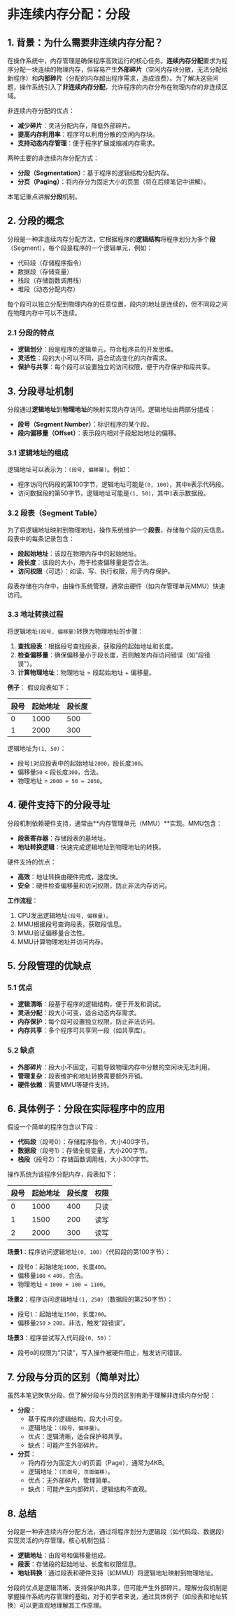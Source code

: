 # 非连续内存分配：分段

## 1. 背景：为什么需要非连续内存分配？
在操作系统中，内存管理是确保程序高效运行的核心任务。**连续内存分配**要求为程序分配一块连续的物理内存，但容易产生**外部碎片**（空闲内存块分散，无法分配给新程序）和**内部碎片**（分配的内存超出程序需求，造成浪费）。为了解决这些问题，操作系统引入了**非连续内存分配**，允许程序的内存分布在物理内存的非连续区域。

非连续内存分配的优点：
- **减少碎片**：灵活分配内存，降低外部碎片。
- **提高内存利用率**：程序可以利用分散的空闲内存块。
- **支持动态内存管理**：便于程序扩展或缩减内存需求。

两种主要的非连续内存分配方式：
- **分段（Segmentation）**：基于程序的逻辑结构分配内存。
- **分页（Paging）**：将内存分为固定大小的页面（将在后续笔记中讲解）。

本笔记重点讲解**分段**机制。

## 2. 分段的概念
分段是一种非连续内存分配方法，它根据程序的**逻辑结构**将程序划分为多个**段**（Segment），每个段是程序的一个逻辑单元，例如：
- 代码段（存储程序指令）
- 数据段（存储变量）
- 栈段（存储函数调用栈）
- 堆段（动态分配内存）

每个段可以独立分配到物理内存的任意位置，段内的地址是连续的，但不同段之间在物理内存中可以不连续。

### 2.1 分段的特点
- **逻辑划分**：段是程序的逻辑单元，符合程序员的开发思维。
- **灵活性**：段的大小可以不同，适合动态变化的内存需求。
- **保护与共享**：每个段可以设置独立的访问权限，便于内存保护和段共享。

## 3. 分段寻址机制
分段通过**逻辑地址**到**物理地址**的映射实现内存访问。逻辑地址由两部分组成：
- **段号（Segment Number）**：标识程序的某个段。
- **段内偏移量（Offset）**：表示段内相对于段起始地址的偏移。

### 3.1 逻辑地址的组成
逻辑地址可以表示为：`(段号, 偏移量)`。例如：
- 程序访问代码段的第100字节，逻辑地址可能是`(0, 100)`，其中`0`表示代码段。
- 访问数据段的第50字节，逻辑地址可能是`(1, 50)`，其中`1`表示数据段。

### 3.2 段表（Segment Table）
为了将逻辑地址映射到物理地址，操作系统维护一个**段表**，存储每个段的元信息。段表中的每条记录包含：
- **段起始地址**：该段在物理内存中的起始地址。
- **段长度**：该段的大小，用于检查偏移量是否合法。
- **访问权限**（可选）：如读、写、执行权限，用于内存保护。

段表存储在内存中，由操作系统管理，通常由硬件（如内存管理单元MMU）快速访问。

### 3.3 地址转换过程
将逻辑地址`(段号, 偏移量)`转换为物理地址的步骤：
1. **查找段表**：根据段号查找段表，获取段的起始地址和长度。
2. **检查偏移量**：确保偏移量小于段长度，否则触发内存访问错误（如“段错误”）。
3. **计算物理地址**：物理地址 = 段起始地址 + 偏移量。

**例子**：
假设段表如下：

| 段号 | 起始地址 | 段长度 |
|------|----------|--------|
| 0    | 1000     | 500    |
| 1    | 2000     | 300    |

逻辑地址为`(1, 50)`：
- 段号`1`对应段表中的起始地址`2000`，段长度`300`。
- 偏移量`50` < 段长度`300`，合法。
- 物理地址 = `2000 + 50 = 2050`。

## 4. 硬件支持下的分段寻址
分段机制依赖硬件支持，通常由**内存管理单元（MMU）**实现。MMU包含：
- **段表寄存器**：存储段表的基地址。
- **地址转换逻辑**：快速完成逻辑地址到物理地址的转换。

硬件支持的优点：
- **高效**：地址转换由硬件完成，速度快。
- **安全**：硬件检查偏移量和访问权限，防止非法内存访问。

**工作流程**：
1. CPU发出逻辑地址`(段号, 偏移量)`。
2. MMU根据段号查询段表，获取段信息。
3. MMU验证偏移量合法性。
4. MMU计算物理地址并访问内存。

## 5. 分段管理的优缺点
### 5.1 优点
- **逻辑清晰**：段基于程序的逻辑结构，便于开发和调试。
- **灵活分配**：段大小可变，适合动态内存需求。
- **内存保护**：每个段可设置独立权限，防止非法访问。
- **内存共享**：多个程序可共享同一段（如共享库）。

### 5.2 缺点
- **外部碎片**：段大小不固定，可能导致物理内存中分散的空闲块无法利用。
- **管理复杂**：段表维护和地址转换需要额外开销。
- **硬件依赖**：需要MMU等硬件支持。

## 6. 具体例子：分段在实际程序中的应用
假设一个简单的程序包含以下段：
- **代码段**（段号0）：存储程序指令，大小400字节。
- **数据段**（段号1）：存储全局变量，大小200字节。
- **栈段**（段号2）：存储函数调用栈，大小300字节。

操作系统为该程序分配内存，段表如下：

| 段号 | 起始地址 | 段长度 | 权限   |
|------|----------|--------|--------|
| 0    | 1000     | 400    | 只读   |
| 1    | 1500     | 200    | 读写   |
| 2    | 2000     | 300    | 读写   |

**场景1**：程序访问逻辑地址`(0, 100)`（代码段的第100字节）：
- 段号`0`：起始地址`1000`，长度`400`。
- 偏移量`100` < `400`，合法。
- 物理地址 = `1000 + 100 = 1100`。

**场景2**：程序访问逻辑地址`(1, 250)`（数据段的第250字节）：
- 段号`1`：起始地址`1500`，长度`200`。
- 偏移量`250` > `200`，非法，触发“段错误”。

**场景3**：程序尝试写入代码段`(0, 50)`：
- 段号`0`的权限为“只读”，写入操作被硬件阻止，触发访问错误。

## 7. 分段与分页的区别（简单对比）
虽然本笔记聚焦分段，但了解分段与分页的区别有助于理解非连续内存分配：
- **分段**：
  - 基于程序的逻辑结构，段大小可变。
  - 逻辑地址：`(段号, 偏移量)`。
  - 优点：逻辑清晰，适合保护和共享。
  - 缺点：可能产生外部碎片。
- **分页**：
  - 将内存分为固定大小的页面（Page），通常为4KB。
  - 逻辑地址：`(页面号, 页面偏移)`。
  - 优点：无外部碎片，管理简单。
  - 缺点：可能产生内部碎片，逻辑结构不直观。

## 8. 总结
分段是一种非连续内存分配方法，通过将程序划分为逻辑段（如代码段、数据段）实现灵活的内存管理。核心机制包括：
- **逻辑地址**：由段号和偏移量组成。
- **段表**：存储段的起始地址、长度和权限信息。
- **地址转换**：通过段表和硬件支持（如MMU）将逻辑地址映射到物理地址。

分段的优点是逻辑清晰、支持保护和共享，但可能产生外部碎片。理解分段机制是掌握操作系统内存管理的基础，对于初学者来说，通过具体例子（如段表和地址转换）可以更直观地理解其工作原理。
